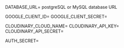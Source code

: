 DATABASE_URL= postgreSQL or MySQL database URL

GOOGLE_CLIENT_ID=
GOOGLE_CLIENT_SECRET=

CLOUDINARY_CLOUD_NAME=
CLOUDINARY_API_KEY=
CLOUDINARY_API_SECRET=

AUTH_SECRET=